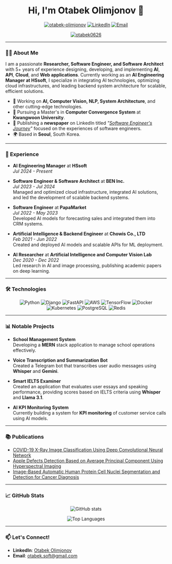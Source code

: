 <h1 align="center">Hi, I'm Otabek Olimjonov 👋</h1>
<p align="center">
  <a href="https://github.com/otabek-olimjonov/"><img src="https://komarev.com/ghpvc/?username=otabek-olimjonov&label=Profile%20views&color=0e75b6&style=flat" alt="otabek-olimjonov"></a>
  <a href="https://www.linkedin.com/in/mr-olimjonov/"><img src="https://img.shields.io/badge/LinkedIn-Connect-blue?style=flat&logo=linkedin" alt="LinkedIn"></a>
  <a href="mailto:otabek.soft@gmail.com"><img src="https://img.shields.io/badge/Email-Say%20Hi!-brightgreen?style=flat&logo=gmail" alt="Email"></a>
</p>

<p align="center"> <a href="https://github.com/ryo-ma/github-profile-trophy"><img src="https://github-profile-trophy.vercel.app/?username=otabek-olimjonov" alt="otabek0626" /></a> </p>

---

### 👨‍💼 About Me

I am a passionate **Researcher, Software Engineer, and Software Architect** with 5+ years of experience designing, developing, and implementing **AI**, **API**, **Cloud**, and **Web applications**. Currently working as an **AI Engineering Manager at HSsoft**, I specialize in integrating AI technologies, optimizing cloud infrastructures, and leading backend system architecture for scalable, efficient solutions.

- 🔭 Working on **AI, Computer Vision, NLP, System Architecture**, and other cutting-edge technologies.
- 🌱 Pursuing a Master's in **Computer Convergence System** at **Kwangwoon University**.
- 📰 Publishing a **newspaper** on LinkedIn titled *"[Software Engineer's Journey](https://www.linkedin.com/newsletters/software-engineer-s-journey-7016641345515642882/)"* focused on the experiences of software engineers.
- 🌍 Based in **Seoul**, South Korea.

---

### 💼 Experience

- **AI Engineering Manager** at **HSsoft**  
  *Jul 2024 - Present*

- **Software Engineer & Software Architect** at **BEN Inc.**  
  *Jul 2023 - Jul 2024*  
  Managed and optimized cloud infrastructure, integrated AI solutions, and led the development of scalable backend systems.

- **Software Engineer** at **PapaMarket**  
  *Jul 2022 - May 2023*  
  Developed AI models for forecasting sales and integrated them into CRM systems.

- **Artificial Intelligence & Backend Engineer** at **Chowis Co., LTD**  
  *Feb 2021 - Jun 2022*  
  Created and deployed AI models and scalable APIs for ML deployment.

- **AI Researcher** at **Artificial Intelligence and Computer Vision Lab**  
  *Dec 2020 - Dec 2022*  
  Led research in AI and image processing, publishing academic papers on deep learning.

---

### 🛠️ Technologies

<p align="center">
  <img src="https://img.shields.io/badge/Python-%2314354C.svg?style=for-the-badge&logo=python&logoColor=white" alt="Python"/>
  <img src="https://img.shields.io/badge/Django-%23092E20.svg?style=for-the-badge&logo=django&logoColor=white" alt="Django"/>
  <img src="https://img.shields.io/badge/FastAPI-%23092E20.svg?style=for-the-badge&logo=fastapi&logoColor=white" alt="FastAPI"/>
  <img src="https://img.shields.io/badge/AWS-%23232F3E.svg?style=for-the-badge&logo=amazon-aws&logoColor=white" alt="AWS"/>
  <img src="https://img.shields.io/badge/TensorFlow-%23FF6F00.svg?style=for-the-badge&logo=tensorflow&logoColor=white" alt="TensorFlow"/>
  <img src="https://img.shields.io/badge/Docker-%232496ED.svg?style=for-the-badge&logo=docker&logoColor=white" alt="Docker"/>
  <img src="https://img.shields.io/badge/Kubernetes-%23326CE5.svg?style=for-the-badge&logo=kubernetes&logoColor=white" alt="Kubernetes"/>
  <img src="https://img.shields.io/badge/PostgreSQL-%23316192.svg?style=for-the-badge&logo=postgresql&logoColor=white" alt="PostgreSQL"/>
  <img src="https://img.shields.io/badge/Redis-%23DC382D.svg?style=for-the-badge&logo=redis&logoColor=white" alt="Redis"/>
</p>

---

### 📊 Notable Projects

- **School Management System**  
  Developing a **MERN** stack application to manage school operations effectively.

- **Voice Transcription and Summarization Bot**  
  Created a Telegram bot that transcribes user audio messages using **Whisper** and **Gemini**.

- **Smart IELTS Examiner**  
  Created an application that evaluates user essays and speaking performance, providing scores based on IELTS criteria using **Whisper** and **Llama 3.1**.

- **AI KPI Monitoring System**  
  Currently building a system for **KPI monitoring** of customer service calls using AI models.

---

### 📚 Publications

- [COVID-19 X-Ray Image Classification Using Deep Convolutional Neural Network](https://link.springer.com/chapter/10.1007/978-981-16-9480-6_37)
- [Apple Defects Detection Based on Average Principal Component Using Hyperspectral Imaging](https://link.springer.com/chapter/10.1007/978-981-15-7990-5_17)
- [Image-Based Automatic Human Protein Cell Nuclei Segmentation and Detection for Cancer Diagnosis](https://link.springer.com/chapter/10.1007/978-981-16-9480-6_35)

---

### 📈 GitHub Stats

<p align="center">
  <img src="https://github-readme-stats.vercel.app/api?username=otabek-olimjonov&show_icons=true&theme=radical" alt="GitHub stats"/>
</p>

<p align="center">
  <img src="https://github-readme-stats.vercel.app/api/top-langs/?username=otabek-olimjonov&layout=compact&theme=radical" alt="Top Languages"/>
</p>

---

### 📫 Let's Connect!

- **LinkedIn**: [Otabek Olimjonov](https://www.linkedin.com/in/mr-olimjonov/)
- **Email**: [otabek.soft@gmail.com](mailto:otabek.soft@gmail.com)
